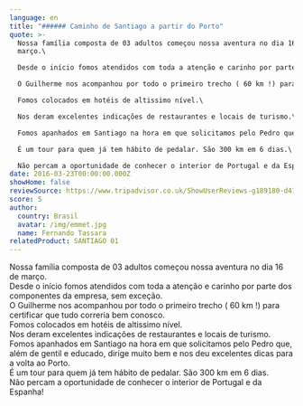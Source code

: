 ```yaml
---
language: en
title: "###### Caminho de Santiago a partir do Porto"
quote: >-
  Nossa família composta de 03 adultos começou nossa aventura no dia 16 de
  março.\

  Desde o início fomos atendidos com toda a atenção e carinho por parte dos componentes da empresa, sem exceção.\

  O Guilherme nos acompanhou por todo o primeiro trecho ( 60 km !) para certificar que tudo correria bem conosco.\

  Fomos colocados em hotéis de altissimo nível.\

  Nos deram excelentes indicações de restaurantes e locais de turismo.\

  Fomos apanhados em Santiago na hora em que solicitamos pelo Pedro que, além de gentil e educado, dirige muito bem e nos deu excelentes dicas para a volta ao Porto.\

  É um tour para quem já tem hábito de pedalar. São 300 km em 6 dias.\

  Não percam a oportunidade de conhecer o interior de Portugal e da Espanha!
date: 2016-03-23T00:00:00.000Z
showHome: false
reviewSource: https://www.tripadvisor.co.uk/ShowUserReviews-g189180-d4105907-r357878277-Top_Bike_tours_Portugal-Porto_Porto_District_Northern_Portugal.html
score: 5
author:
  country: Brasil
  avatar: /img/emmet.jpg
  name: Fernando Tassara
relatedProduct: SANTIAGO 01
---
```

Nossa família composta de 03 adultos começou nossa aventura no dia 16 de março.\
Desde o início fomos atendidos com toda a atenção e carinho por parte dos componentes da empresa, sem exceção.\
O Guilherme nos acompanhou por todo o primeiro trecho ( 60 km !) para certificar que tudo correria bem conosco.\
Fomos colocados em hotéis de altissimo nível.\
Nos deram excelentes indicações de restaurantes e locais de turismo.\
Fomos apanhados em Santiago na hora em que solicitamos pelo Pedro que, além de gentil e educado, dirige muito bem e nos deu excelentes dicas para a volta ao Porto.\
É um tour para quem já tem hábito de pedalar. São 300 km em 6 dias.\
Não percam a oportunidade de conhecer o interior de Portugal e da Espanha!